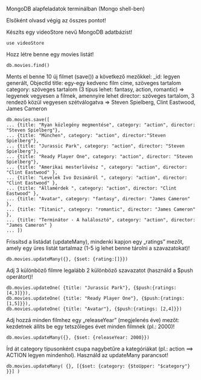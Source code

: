 MongoDB alapfeladatok terminálban (Mongo shell-ben)

Elsőként olvasd végig az összes pontot!

Készíts egy videoStore nevű MongoDB adatbázist!
```
use videoStore
```
Hozz létre benne egy movies listát!
```
db.movies.find()
```

Ments el benne 10 új filmet (save()) a következő mezőkkel:
_id: legyen generált, ObjectId
title: egy-egy kedvenc film címe, szöveges tartalom
category: szöveges tartalom (3 típus lehet: fantasy, action, romantic) => legyenek vegyesen a filmek, amennyire lehet
director: szöveges tartalom, 3 rendező közül vegyesen szétválogatva => Steven Spielberg, Clint Eastwood, James Cameron
```
db.movies.save([
... {title: "Ryan közlegény megmentése", category: "action", director: "Steven Spielberg"},
... {title: "München", category: "action", director:"Steven Spielberg"},
... {title: "Jurassic Park", category: "action", director: "Steven Spielberg"},
... {title: "Ready Player One", category: "action", director: "Steven Spielberg"},
... {title: "Amerikai mesterlövész ", category: "action", director: "Clint Eastwood" },
... {title: "Levelek Ivo Dzsimáról ", category: "action", director: "Clint Eastwood" },
... {title: "Államérdek ", category: "action", director: "Clint Eastwood" },
... {title: "Avatar", category: "fantasy", director: "James Cameron" },
... {title: "Titanic", category: "romantic", director: "James Cameron" },
... {title: "Terminátor - A halálosztó", category: "action", director: "James Cameron" }
... ])
```
Frissítsd a listádat (updateMany), mindenki kapjon egy „ratings” mezőt, amely egy üres listát tartalmaz (1-5 ig lehet benne tárolni a szavazatokat)!
```
db.movies.updateMany({}, {$set: {rating:[]}})
```
Adj 3 különböző filmre legalább 2 különböző szavazatot (használd a $push operátort)!
```
db.movies.updateOne( {title: "Jurassic Park"}, {$push:{ratings: [4,3]}}),
db.movies.updateOne( {title: "Ready Player One"}, {$push:{ratings: [1,5]}}),
db.movies.updateOne( {title: "Avatar"}, {$push:{ratings: [2,4]}})
```
Adj hozzá minden filmhez egy „releaseYear” (megjelenés éve) mezőt: kezdetnek állíts be egy tetszőleges évet minden filmnek (pl.: 2000)!
```
db.movies.updateMany({}, {$set: {releaseYear: 2000}})
```
Írd át category típusonként csupa nagybetűre a kategóriákat (pl.: action ==> ACTION legyen mindenhol). Használd az updateMany parancsot!
```
db.movies.updateMany( {}, [{$set: {category: {$toUpper: "$category"} }}] )
```